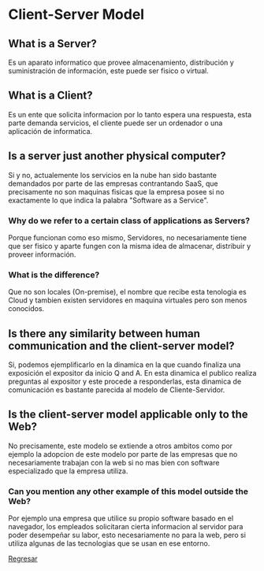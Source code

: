 # Client-Server Model

## What is a Server?

Es un aparato informatico que provee almacenamiento, distribución y suministración de información, este puede ser fisico o virtual.

## What is a Client?

Es un ente que solicita informacion por lo tanto espera una respuesta, esta parte demanda servicios, el cliente puede ser un ordenador o una aplicación de informatica.

## Is a server just another physical computer?

Si y no, actualemente los servicios en la nube han sido bastante demandados por parte de las empresas contrantando SaaS, que precisamente no son maquinas fisicas que la empresa posee si no exactamente lo que indica la palabra "Software as a Service".

### Why do we refer to a certain class of applications as Servers?

Porque funcionan como eso mismo, Servidores, no necesariamente tiene que ser fisico y aparte fungen con la misma idea de almacenar, distribuir y proveer información.

### What is the difference?

Que no son locales (On-premise), el nombre que recibe esta tenologia es Cloud y tambien existen servidores en maquina virtuales pero son menos conocidos.

## Is there any similarity between human communication and the client-server model?

Si, podemos ejemplificarlo en la dinamica en la que cuando finaliza una exposición el expositor da inicio Q and A. En esta dinamica el publico realiza preguntas al expositor y este procede a responderlas, esta dinamica de comunicación es bastante parecida al modelo de Cliente-Servidor.

## Is the client-server model applicable only to the Web?

No precisamente, este modelo se extiende a otros ambitos como por ejemplo la adopcion de este modelo por parte de las empresas que no necesariamente trabajan con la web si no mas bien con software especializado que la empresa utiliza.

### Can you mention any other example of this model outside the Web?

Por ejemplo una empresa que utilice su propio software basado en el navegador, los empleados solicitaran cierta informacion al servidor para poder desempeñar su labor, esto necesariamente no para la web, pero si utiliza algunas de las tecnologias que se usan en ese entorno.

[Regresar](../README.md)
